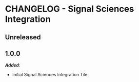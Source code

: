 # CHANGELOG - Signal Sciences Integration

## Unreleased

## 1.0.0

***Added***:

* Initial Signal Sciences Integration Tile.

